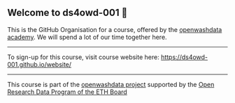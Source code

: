 ## Welcome to ds4owd-001 👋

This is the GitHub Organisation for a course, offered by the [openwashdata academy](https://openwashdata.org/pages/academy/). We will spend a lot of our time together here. 

***
To sign-up for this course, visit course website here: <https://ds4owd-001.github.io/website/> 
***

This course is part of the [openwashdata project](https://openwashdata.org/) supported by the [Open Research Data Program of the ETH Board](https://ethrat.ch/en/eth-domain/open-research-data/)
